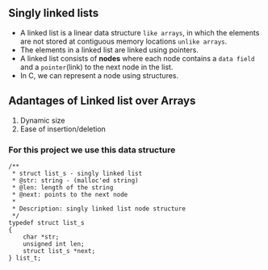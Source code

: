 ## Singly linked lists
- A linked list is a linear data structure ``like arrays``, in which the elements are not stored at contiguous memory locations ``unlike arrays``.
- The elements in a linked list are linked using pointers.
- A linked list consists of **nodes** where each node contains a ``data field`` and a ``pointer``(link) to the next node in the list.
- In C, we can represent a node using structures.
## Adantages of Linked list over Arrays
1. Dynamic size
2. Ease of insertion/deletion
### For this project we use this data structure
```
/**
 * struct list_s - singly linked list
 * @str: string - (malloc'ed string)
 * @len: length of the string
 * @next: points to the next node
 *
 * Description: singly linked list node structure
 */
typedef struct list_s
{
    char *str;
    unsigned int len;
    struct list_s *next;
} list_t;

```